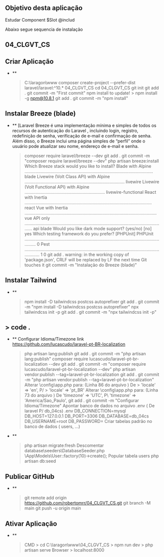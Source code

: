 ## Objetivo desta aplicação
<p>Estudar Component $Slot @includ</p>
<p> Abaixo segue sequencia de instalação</p>

## 04_CLGVT_CS

## Criar Aplicação 
- **
	> C:\laragon\www
	> composer create-project --prefer-dist laravel/laravel:^10.* 04_CLGVT_CS
	> cd 04_CLGVT_CS
	> git init
	> git add .
	> git commit -m "First commit" 
	> npm install
		to update!
		> npm install -g npm@10.8.1 
	> git add .
	> git commit -m "npm install" 
## Instalar Breeze (blade)
- ** [Laravel Breeze é uma implementação mínima e simples de todos os recursos de autenticação do Laravel , incluindo login, registro, redefinição de senha, verificação de e-mail e confirmação de senha. 
	  Além disso, o Breeze inclui uma página simples de “perfil” onde o usuário pode atualizar seu nome, endereço de e-mail e senha.
	> composer require laravel/breeze --dev
	> git add .
	> git commit -m "composer require laravel/breeze --dev" 
	> php artisan breeze:install
		Which Breeze stack would you like to install?
			Blade with Alpine ........................................................................................................ blade
			Livewire (Volt Class API) with Alpine ................................................................................. livewire
			Livewire (Volt Functional API) with Alpine ................................................................. livewire-functional
			React with Inertia ....................................................................................................... react
			Vue with Inertia ........................................................................................................... vue
			API only ................................................................................................................... api
	> blade
		 Would you like dark mode support? (yes/no) [no]
	> yes
		Which testing framework do you prefer? [PHPUnit]
			PHPUnit ...................................................................................................................... 0
			Pest ......................................................................................................................... 1
	> 0
	> git add .
		warning: in the working copy of 'package.json', CRLF will be replaced by LF the next time Git touches it
	> git commit -m "Instalação do Breeze (blade)" 
## Instalar Tailwind
- ** 
	> npm install -D tailwindcss postcss autoprefixer
	> git add .
	> git commit -m "npm install -D tailwindcss postcss autoprefixer" 
	> npx tailwindcss init -p
	> git add .
	> git commit -m "npx tailwindcss init -p" 
## > code .
- **
	Configurar Idioma/Timezone
		link
			https://github.com/lucascudo/laravel-pt-BR-localization
    > php artisan lang:publish
	> git add .
	> git commit -m "php artisan lang:publish" 
	> composer require lucascudo/laravel-pt-br-localization --dev
	> git add .
	> git commit -m "composer require lucascudo/laravel-pt-br-localization --dev" 
	> php artisan vendor:publish --tag=laravel-pt-br-localization
	> git add .
	> git commit -m "php artisan vendor:publish --tag=laravel-pt-br-localization" 
		Alterar \config\app.php para: (Linha 86 do arquivo )
			De > 'locale' => 'en',
			P/ > 'locale' => 'pt_BR'
		Alterar \config\app.php para: (Linha 73 do arquivo )
			De 'timezone' => 'UTC',
			P\ 'timezone' => 'America/Sao_Paulo',
	> git add .
	> git commit -m "Configurar Idioma/Timezone" 
	Apontar banco de dados no arquivo .env ( De laravel P/ db_04cs)
		.env
		DB_CONNECTION=mysql
		DB_HOST=127.0.0.1
		DB_PORT=3306
		DB_DATABASE=db_04cs
		DB_USERNAME=root
		DB_PASSWORD=
	Criar tabelas padrão no banco de dados ( users, ...)
- **    
	> php artisan migrate:fresh
	Descomentar database\seeders\DatabaseSeeder.php
	 	\App\Models\User::factory(10)->create();
	Popular tabela users
	> php artisan db:seed
## Publicar GitHub
- **
	> git remote add origin https://github.com/robertomrr/04_CLGVT_CS.git
	> git branch -M main
	> git push -u origin main
## Ativar Aplicação
- **
	> CMD 
		> cd C:\laragon\www\04_CLGVT_CS
		> npm run dev
		> php artisan serve
	> Browser
		> localhost:8000